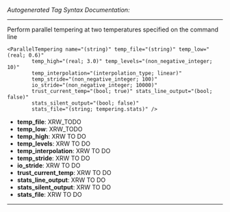 _Autogenerated Tag Syntax Documentation:_

---
Perform parallel tempering at two temperatures specified on the command line

```
<ParallelTempering name="(string)" temp_file="(string)" temp_low="(real; 0.6)"
        temp_high="(real; 3.0)" temp_levels="(non_negative_integer; 10)"
        temp_interpolation="(interpolation_type; linear)"
        temp_stride="(non_negative_integer; 100)"
        io_stride="(non_negative_integer; 10000)"
        trust_current_temp="(bool; true)" stats_line_output="(bool; false)"
        stats_silent_output="(bool; false)"
        stats_file="(string; tempering.stats)" />
```

-   **temp_file**: XRW_TODO
-   **temp_low**: XRW_TODO
-   **temp_high**: XRW TO DO
-   **temp_levels**: XRW TO DO
-   **temp_interpolation**: XRW TO DO
-   **temp_stride**: XRW TO DO
-   **io_stride**: XRW TO DO
-   **trust_current_temp**: XRW TO DO
-   **stats_line_output**: XRW TO DO
-   **stats_silent_output**: XRW TO DO
-   **stats_file**: XRW TO DO

---
